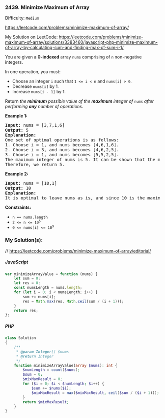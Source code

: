 ### 2439. Minimize Maximum of Array

Difficulty: `Medium`

https://leetcode.com/problems/minimize-maximum-of-array/

My Solution on LeetCode:
https://leetcode.com/problems/minimize-maximum-of-array/solutions/3383460/javascript-php-minimize-maximum-of-array-by-calculating-sum-and-finding-max-of-sum-i-1/

<p>You are given a <strong>0-indexed</strong> array <code>nums</code> comprising of <code>n</code> non-negative integers.</p>
<p>In one operation, you must:</p>
<ul>
	<li>Choose an integer <code>i</code> such that <code>1 &lt;= i &lt; n</code> and <code>nums[i] &gt; 0</code>.</li>
	<li>Decrease <code>nums[i]</code> by 1.</li>
	<li>Increase <code>nums[i - 1]</code> by 1.</li>
</ul>
<p>Return<em> the <strong>minimum</strong> possible value of the <strong>maximum</strong> integer of </em><code>nums</code><em> after performing <strong>any</strong> number of operations</em>.</p>
<p><strong class="example">Example 1:</strong></p>
<pre><strong>Input:</strong> nums = [3,7,1,6]
<strong>Output:</strong> 5
<strong>Explanation:</strong>
One set of optimal operations is as follows:
1. Choose i = 1, and nums becomes [4,6,1,6].
2. Choose i = 3, and nums becomes [4,6,2,5].
3. Choose i = 1, and nums becomes [5,5,2,5].
The maximum integer of nums is 5. It can be shown that the maximum number cannot be less than 5.
Therefore, we return 5.
</pre>
<p><strong class="example">Example 2:</strong></p>
<pre><strong>Input:</strong> nums = [10,1]
<strong>Output:</strong> 10
<strong>Explanation:</strong>
It is optimal to leave nums as is, and since 10 is the maximum value, we return 10.
</pre>
<p><strong>Constraints:</strong></p>
<ul>
	<li><code>n == nums.length</code></li>
	<li><code>2 &lt;= n &lt;= 10<sup>5</sup></code></li>
	<li><code>0 &lt;= nums[i] &lt;= 10<sup>9</sup></code></li>
</ul>

### My Solution(s):

// https://leetcode.com/problems/minimize-maximum-of-array/editorial/

##### JavaScript

```js
var minimizeArrayValue = function (nums) {
    let sum = 0;
    let res = 0;
    const numsLength = nums.length;
    for (let i = 0; i < numsLength; i++) {
        sum += nums[i];
        res = Math.max(res, Math.ceil(sum / (i + 1)));
    }
    return res;
};
```

##### PHP

```php
class Solution
{
    /**
     * @param Integer[] $nums
     * @return Integer
     */
    function minimizeArrayValue(array $nums): int {
        $numLength = count($nums);
        $sum = 0;
        $mixMaxResult = 0;
        for ($i = 0; $i < $numLength; $i++) {
            $sum += $nums[$i];
            $mixMaxResult = max($mixMaxResult, ceil($sum / ($i + 1)));
        }
        return $mixMaxResult;
    }
}
```

